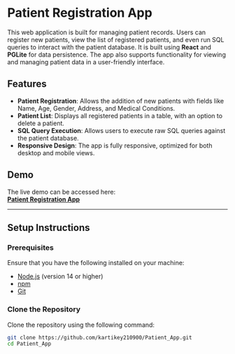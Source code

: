 # Patient Registration App

This web application is built for managing patient records. Users can register new patients, view the list of registered patients, and even run SQL queries to interact with the patient database. It is built using **React** and **PGLite** for data persistence. The app also supports functionality for viewing and managing patient data in a user-friendly interface.

## Features

- **Patient Registration**: Allows the addition of new patients with fields like Name, Age, Gender, Address, and Medical Conditions.
- **Patient List**: Displays all registered patients in a table, with an option to delete a patient.
- **SQL Query Execution**: Allows users to execute raw SQL queries against the patient database.
- **Responsive Design**: The app is fully responsive, optimized for both desktop and mobile views.

## Demo

The live demo can be accessed here:  
**[Patient Registration App ](https://your-vercel-deployment-url)**

---

## Setup Instructions

### Prerequisites

Ensure that you have the following installed on your machine:

- [Node.js](https://nodejs.org/) (version 14 or higher)
- [npm](https://npmjs.com/)
- [Git](https://git-scm.com/)

### Clone the Repository

Clone the repository using the following command:

```bash
git clone https://github.com/kartikey210900/Patient_App.git
cd Patient_App
